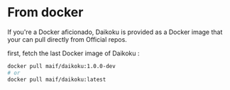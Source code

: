 # From docker

If you're a Docker aficionado, Daikoku is provided as a Docker image that your can pull directly from Official repos.

first, fetch the last Docker image of Daikoku :

```sh
docker pull maif/daikoku:1.0.0-dev
# or 
docker pull maif/daikoku:latest
```